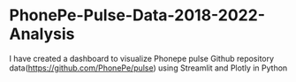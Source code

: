 # PhonePe-Pulse-Data-2018-2022-Analysis
I have created a dashboard to visualize Phonepe pulse Github repository data(https://github.com/PhonePe/pulse) using Streamlit and Plotly in Python 
